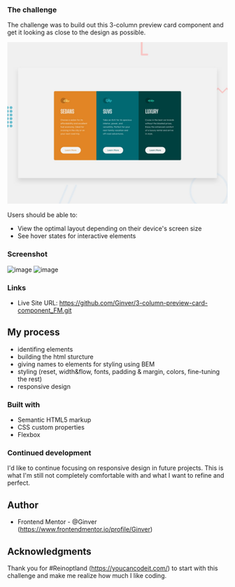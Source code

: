 
### The challenge

The challenge was to build out this 3-column preview card component and get it looking as close to the design as possible.

![Design preview for the 3-column preview card component coding challenge](./design/desktop-preview.jpg)

Users should be able to:

- View the optimal layout depending on their device's screen size
- See hover states for interactive elements

### Screenshot
![image](https://user-images.githubusercontent.com/74971813/188313380-ae45300a-f46b-405e-ab03-825a8ed2ce17.png)
![image](https://user-images.githubusercontent.com/74971813/188327099-ee8025a8-f63b-4674-8bfc-91c1d6ca43ea.png)

### Links

- Live Site URL: https://github.com/Ginver/3-column-preview-card-component_FM.git

## My process

- identifing elements
- building the html sturcture
- giving names to elements for styling using BEM
- styling (reset, width&flow, fonts, padding & margin, colors, fine-tuning the rest)
- responsive design

### Built with

- Semantic HTML5 markup
- CSS custom properties
- Flexbox


### Continued development

I'd like to continue focusing on responsive design in future projects. This is what I'm still not completely comfortable with and what I want to refine and perfect.

## Author

- Frontend Mentor - @Ginver (https://www.frontendmentor.io/profile/Ginver)

## Acknowledgments

Thank you for #Reinoptland (https://youcancodeit.com/) to start with this challenge and make me realize how much I like coding.

